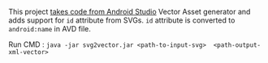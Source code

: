 This project [takes code from Android Studio](https://android.googlesource.com/platform/tools/base/+/refs/heads/mirror-goog-studio-main/sdk-common/src/main/java/com/android/ide/common/vectordrawable) Vector Asset generator and adds support for `id` attribute from SVGs.
`id` attribute is converted to `android:name` in AVD file.

Run CMD :  `java -jar svg2vector.jar <path-to-input-svg>  <path-output-xml-vector>`
